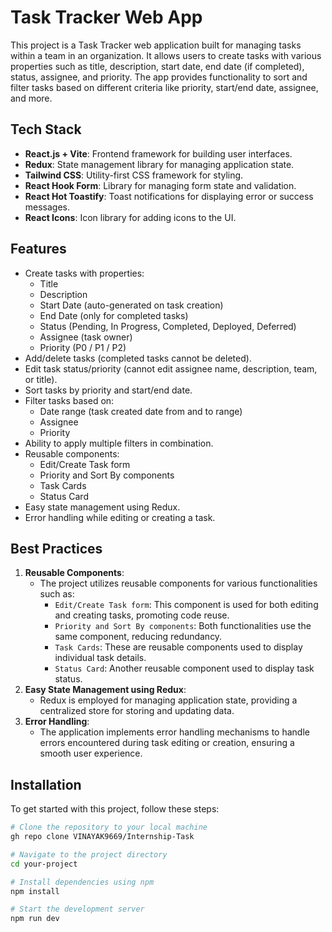 # Task Tracker Web App

This project is a Task Tracker web application built for managing tasks within a team in an organization. It allows users to create tasks with various properties such as title, description, start date, end date (if completed), status, assignee, and priority. The app provides functionality to sort and filter tasks based on different criteria like priority, start/end date, assignee, and more.

## Tech Stack

- **React.js + Vite**: Frontend framework for building user interfaces.
- **Redux**: State management library for managing application state.
- **Tailwind CSS**: Utility-first CSS framework for styling.
- **React Hook Form**: Library for managing form state and validation.
- **React Hot Toastify**: Toast notifications for displaying error or success messages.
- **React Icons**: Icon library for adding icons to the UI.


## Features

- Create tasks with properties:
  - Title
  - Description
  - Start Date (auto-generated on task creation)
  - End Date (only for completed tasks)
  - Status (Pending, In Progress, Completed, Deployed, Deferred)
  - Assignee (task owner)
  - Priority (P0 / P1 / P2)
- Add/delete tasks (completed tasks cannot be deleted).
- Edit task status/priority (cannot edit assignee name, description, team, or title).
- Sort tasks by priority and start/end date.
- Filter tasks based on:
  - Date range (task created date from and to range)
  - Assignee
  - Priority
- Ability to apply multiple filters in combination.
- Reusable components:
  - Edit/Create Task form
  - Priority and Sort By components
  - Task Cards
  - Status Card
- Easy state management using Redux.
- Error handling while editing or creating a task.

## Best Practices

1. **Reusable Components**:
   - The project utilizes reusable components for various functionalities such as:
     - `Edit/Create Task form`: This component is used for both editing and creating tasks, promoting code reuse.
     - `Priority and Sort By components`: Both functionalities use the same component, reducing redundancy.
     - `Task Cards`: These are reusable components used to display individual task details.
     - `Status Card`: Another reusable component used to display task status.
2. **Easy State Management using Redux**:
   - Redux is employed for managing application state, providing a centralized store for storing and updating data.
3. **Error Handling**:
   - The application implements error handling mechanisms to handle errors encountered during task editing or creation, ensuring a smooth user experience.


## Installation

To get started with this project, follow these steps:

```bash
# Clone the repository to your local machine
gh repo clone VINAYAK9669/Internship-Task

# Navigate to the project directory
cd your-project

# Install dependencies using npm
npm install

# Start the development server
npm run dev
```


